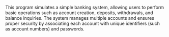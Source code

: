 This program simulates a simple banking system, allowing users to perform basic operations such as account creation, deposits, withdrawals, and balance inquiries. The system manages multiple accounts and ensures proper security by associating each account with unique identifiers (such as account numbers) and passwords.
